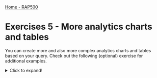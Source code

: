 
[Home - RAP500](../../README.md#exercises)

# Exercises 5 - More analytics charts and tables

You can create more and also more complex analytics charts and tables based on your query. Check out the following (optional) exercise for additional examples.

<details>
  <summary>Click to expand!</summary>

1. Click the chart icon in the task menu, click **Correlation** and choose **Scatter plot**.

      ![correlation](images/3520.png)

2. Choose **Flight Price** and **Total of Booking** as X and Y axis and **Customer ID** as dimension. You can choose **Country/Region Key** as Color dimension to have different colors for each country in this chart, you can make the chart bigger or move it around your dashboard too.

      ![chart](images/3525.png)
      
3. You can remove the filter from last exercises to see more information in this chart. Under **Tools** click on filter icon and remove **Agency ID**

      ![remove filter](images/3526.png)
      
 4. Or you can remove filter from each chart or table separately.
 
      ![remove filter](images/3527.png)

3. Again, click the chart icon in the task menu, click **Distribution** and choose **Tree Map**.

      ![Distribution](images/3535.png)

4. Choose **Total of Booking** as **Size** under Measures, **TRIP** as **Label** under Dimensions. You can change the title of the chart by double clicking the title or choose another color for this chart.

      ![trip](images/3530.png)

5. Do not forget to save your story.  

      
  [^Top of page](README.md)
  
  </details>
